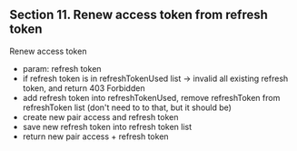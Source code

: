 ## Section 11. Renew access token from refresh token

Renew access token
- param: refresh token
- if refresh token is in refreshTokenUsed list -> invalid all existing refresh token, and return 403 Forbidden
- add refresh token into refreshTokenUsed, remove refreshToken from refreshToken list (don't need to to that, but it should be)
- create new pair access and refresh token
- save new refresh token into refresh token list
- return new pair access + refresh token